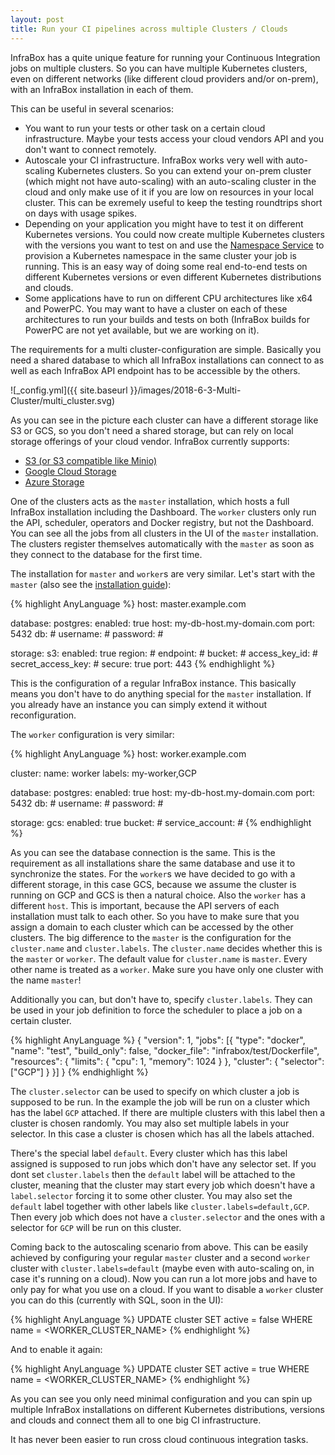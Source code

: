 ```yaml
---
layout: post
title: Run your CI pipelines across multiple Clusters / Clouds
---
```


InfraBox has a quite unique feature for running your Continuous Integration
jobs on multiple clusters. So you can have multiple Kubernetes clusters,
even on different networks (like different cloud providers and/or on-prem),
with an InfraBox installation in each of them.

This can be useful in several scenarios:

- You want to run your tests or other task on a certain cloud
infrastructure. Maybe your tests access your cloud vendors API and you
don't want to connect remotely.
- Autoscale your CI infrastructure. InfraBox works very well with
auto-scaling Kubernetes clusters. So you can extend your on-prem cluster
(which might not have auto-scaling) with an auto-scaling cluster in the
cloud and only make use of it if you are low on resources in your local
cluster. This can be exremely useful to keep the testing roundtrips short
on days with usage spikes.
- Depending on your application you might have to test it on different
Kubernetes versions. You could now create multiple Kubernetes clusters with
the versions you want to test on and use the [Namespace Service](https://github.com/SAP/InfraBox/tree/master/src/services/namespace) to
provision a Kubernetes namespace in the same cluster your job is running.
This is an easy way of doing some real end-to-end tests on different
Kubernetes versions or even different Kubernetes distributions and clouds.
- Some applications have to run on different CPU architectures like x64 and
PowerPC. You may want to have a cluster on each of these architectures to
run your builds and tests on both (InfraBox builds for PowerPC are not yet
available, but we are working on it).

The requirements for a multi cluster-configuration are simple. Basically
you need a shared database to which all InfraBox installations can connect
to as well as each InfraBox API endpoint has to be accessible by the others.

![_config.yml]({{ site.baseurl
}}/images/2018-6-3-Multi-Cluster/multi_cluster.svg)

As you can see in the picture each cluster can have a different storage
like S3 or GCS, so you don't need a shared storage, but can rely on local
storage offerings of your cloud vendor. InfraBox currently supports:

- [S3 (or S3 compatible like Minio)](
https://github.com/SAP/InfraBox/blob/master/docs/install/storage/s3.md)
- [Google Cloud Storage](
https://github.com/SAP/InfraBox/blob/master/docs/install/storage/gcs.md)
- [Azure Storage](
https://github.com/SAP/InfraBox/blob/master/docs/install/storage/azure.md)

One of the clusters acts as the `master` installation, which hosts a full
InfraBox installation including the Dashboard. The `worker` clusters only
run the API, scheduler, operators and Docker registry, but not the
Dashboard. You can see all the jobs from all clusters in the UI of the
`master` installation. The clusters register themselves automatically with
the `master` as soon as they connect to the database for the first time.

The installation for `master` and `worker`s are very similar. Let's start with
the `master` (also see the [installation guide](
https://github.com/SAP/InfraBox/tree/master/docs)):

{% highlight AnyLanguage %}
host: master.example.com

database:
    postgres:
        enabled: true
        host: my-db-host.my-domain.com
        port: 5432
        db: # <REQUIRED>
        username: # <REQUIRED>
        password: # <REQUIRED>


storage:
    s3:
        enabled: true
        region: # <REQUIRED>
        endpoint: # <REQUIRED>
        bucket: # <REQUIRED>
        access_key_id: # <REQUIRED>
        secret_access_key: # <REQUIRED>
        secure: true
        port: 443
{% endhighlight %}

This is the configuration of a regular InfraBox instance. This basically
means you don't have to do anything special for the `master` installation. If
you already have an instance you can simply extend it without
reconfiguration.

The `worker` configuration is very similar:

{% highlight AnyLanguage %}
host: worker.example.com

cluster:
    name: worker
    labels: my-worker,GCP

database:
    postgres:
        enabled: true
        host: my-db-host.my-domain.com
        port: 5432
        db: # <REQUIRED>
        username: # <REQUIRED>
        password: # <REQUIRED>


storage:
    gcs:
        enabled: true
        bucket: # <REQUIRED>
        service_account: # <REQUIRED>
{% endhighlight %}

As you can see the database connection is the same. This is the requirement
as all installations share the same database and use it to synchronize the
states. For the `worker`s we have decided to go with a different storage, in
this case GCS, because we assume the cluster is running on GCP and GCS is
then a natural choice. Also the `worker` has a different `host`. This
is important, because the API servers of each installation must talk to
each other. So you have to make sure that you assign a domain to each
cluster which can be accessed by the other clusters. The big difference to
the `master` is the configuration for the `cluster.name` and
`cluster.labels`. The `cluster.name` decides whether this is the
`master` or `worker`. The default value for `cluster.name` is `master`.
Every other name is treated as a `worker`. Make sure you have only one
cluster with the name `master`!

Additionally you can, but don't have to, specify `cluster.labels`. They
can be used in your job definition to force the scheduler to place a job on
a certain cluster.

{% highlight AnyLanguage %}
{
    "version": 1,
    "jobs": [{
        "type": "docker",
        "name": "test",
        "build_only": false,
        "docker_file": "infrabox/test/Dockerfile",
        "resources": {
            "limits": { "cpu": 1, "memory": 1024 }
        },
        "cluster": {
            "selector": ["GCP"]
        }
    }]
}
{% endhighlight %}

The `cluster.selector` can be used to specify on which cluster a job is
supposed to be run. In the example the job will be run on a cluster which
has the label `GCP` attached. If there are multiple clusters with this
label then a cluster is chosen randomly. You may also set multiple labels
in your selector. In this case a cluster is chosen which has all the labels
attached.

There's the special label `default`. Every cluster which has this label
assigned is supposed to run jobs which don't have any selector set. If you
dont set `cluster.labels` then the `default` label will be attached to
the cluster, meaning that the cluster may start every job which doesn't
have a `label.selector` forcing it to some other cluster. You may also set
the `default` label together with other labels like
`cluster.labels=default,GCP`. Then every job which does not have a
`cluster.selector` and the ones with a selector for `GCP` will be run on
this cluster.

Coming back to the autoscaling scenario from above. This can be easily
achieved by configuring your regular `master` cluster and a second `worker`
cluster with `cluster.labels=default` (maybe even with auto-scaling on,
in case it's running on a cloud). Now you can run a lot more jobs and have
to only pay for what you use on a cloud. If you want to disable a `worker`
cluster you can do this (currently with SQL, soon in the UI):

{% highlight AnyLanguage %}
UPDATE cluster SET active = false WHERE name = <WORKER_CLUSTER_NAME>
{% endhighlight %}

And to enable it again:

{% highlight AnyLanguage %}
UPDATE cluster SET active = true WHERE name = <WORKER_CLUSTER_NAME>
{% endhighlight %}

As you can see you only need minimal configuration and you can spin up
multiple InfraBox installations on different Kubernetes distributions,
versions and clouds and connect them all to one big CI infrastructure.

It has never been easier to run cross cloud continuous integration tasks.
